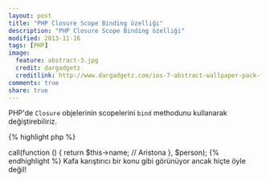 ```yaml
---
layout: post
title: "PHP Closure Scope Binding özelliği"
description: "PHP Closure Scope Binding özelliği"
modified: 2013-11-16
tags: [PHP]
image:
  feature: abstract-3.jpg
  credit: dargadgetz
  creditlink: http://www.dargadgetz.com/ios-7-abstract-wallpaper-pack-for-iphone-5-and-ipod-touch-retina/
comments: true
share: true
---
```


PHP'de `Closure` objelerinin scopelerini `bind` methodunu kullanarak değiştirebiliriz.

{% highlight php %}
<?php

class ClosureDispatcher
{

    public function call(Closure $closure, $scope = NULL) {
        if(!is_null($scope)) 
            $closure = Closure::bind($closure, $scope, $scope);
        
        return $closure();
    }
}

class Person
{
    protected $name = 'Aristona';
}

$dispatcher = new ClosureDispatcher();
$person     = new Person();

$ret = $dispatcher->call(function () {
        return $this->name; // Aristona
}, $person);

{% endhighlight %}

Kafa karıştırıcı bir konu gibi görünüyor ancak hiçte öyle değil!


